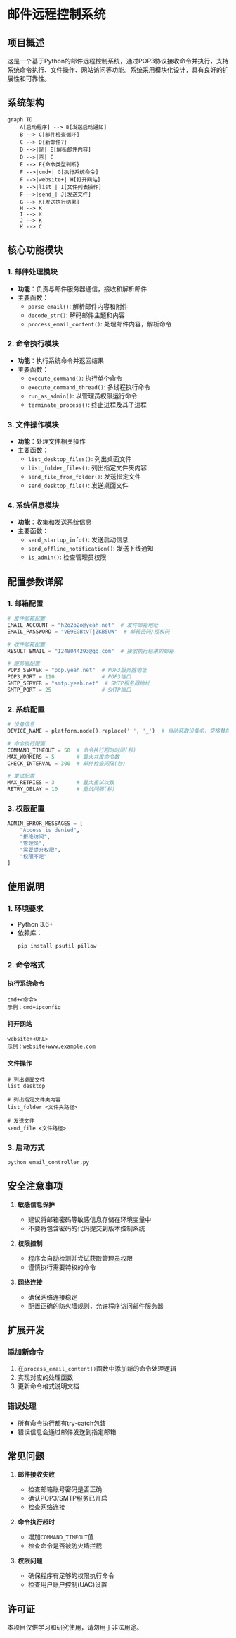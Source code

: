 # 邮件远程控制系统

## 项目概述

这是一个基于Python的邮件远程控制系统，通过POP3协议接收命令并执行，支持系统命令执行、文件操作、网站访问等功能。系统采用模块化设计，具有良好的扩展性和可靠性。

## 系统架构

```mermaid
graph TD
    A[启动程序] --> B[发送启动通知]
    B --> C[邮件检查循环]
    C --> D{新邮件?}
    D -->|是| E[解析邮件内容]
    D -->|否| C
    E --> F{命令类型判断}
    F -->|cmd+| G[执行系统命令]
    F -->|website+| H[打开网站]
    F -->|list_| I[文件列表操作]
    F -->|send_| J[发送文件]
    G --> K[发送执行结果]
    H --> K
    I --> K
    J --> K
    K --> C
```

## 核心功能模块

### 1. 邮件处理模块
- **功能**：负责与邮件服务器通信，接收和解析邮件
- 主要函数：
  - `parse_email()`: 解析邮件内容和附件
  - `decode_str()`: 解码邮件主题和内容
  - `process_email_content()`: 处理邮件内容，解析命令

### 2. 命令执行模块
- **功能**：执行系统命令并返回结果
- 主要函数：
  - `execute_command()`: 执行单个命令
  - `execute_command_thread()`: 多线程执行命令
  - `run_as_admin()`: 以管理员权限运行命令
  - `terminate_process()`: 终止进程及其子进程

### 3. 文件操作模块
- **功能**：处理文件相关操作
- 主要函数：
  - `list_desktop_files()`: 列出桌面文件
  - `list_folder_files()`: 列出指定文件夹内容
  - `send_file_from_folder()`: 发送指定文件
  - `send_desktop_file()`: 发送桌面文件

### 4. 系统信息模块
- **功能**：收集和发送系统信息
- 主要函数：
  - `send_startup_info()`: 发送启动信息
  - `send_offline_notification()`: 发送下线通知
  - `is_admin()`: 检查管理员权限

## 配置参数详解

### 1. 邮箱配置
```python
# 发件邮箱配置
EMAIL_ACCOUNT = "h2o2o2o@yeah.net"  # 发件邮箱地址
EMAIL_PASSWORD = "VE9EGBtvTjZKB5UW"  # 邮箱密码/授权码

# 收件邮箱配置
RESULT_EMAIL = "1248044293@qq.com"  # 接收执行结果的邮箱

# 服务器配置
POP3_SERVER = "pop.yeah.net"  # POP3服务器地址
POP3_PORT = 110               # POP3端口
SMTP_SERVER = "smtp.yeah.net"  # SMTP服务器地址
SMTP_PORT = 25                # SMTP端口
```

### 2. 系统配置
```python
# 设备信息
DEVICE_NAME = platform.node().replace(' ', '_')  # 自动获取设备名，空格替换为下划线

# 命令执行配置
COMMAND_TIMEOUT = 50  # 命令执行超时时间(秒)
MAX_WORKERS = 5       # 最大并发命令数
CHECK_INTERVAL = 300  # 邮件检查间隔(秒)

# 重试配置
MAX_RETRIES = 3       # 最大重试次数
RETRY_DELAY = 10      # 重试间隔(秒)
```

### 3. 权限配置
```python
ADMIN_ERROR_MESSAGES = [
    "Access is denied",
    "拒绝访问",
    "管理员",
    "需要提升权限",
    "权限不足"
]
```

## 使用说明

### 1. 环境要求
- Python 3.6+
- 依赖库：
  ```
  pip install psutil pillow
  ```

### 2. 命令格式

#### 执行系统命令
```
cmd+<命令>
示例：cmd+ipconfig
```

#### 打开网站
```
website+<URL>
示例：website+www.example.com
```

#### 文件操作
```
# 列出桌面文件
list_desktop

# 列出指定文件夹内容
list_folder <文件夹路径>

# 发送文件
send_file <文件路径>
```

### 3. 启动方式
```bash
python email_controller.py
```

## 安全注意事项

1. **敏感信息保护**
   - 建议将邮箱密码等敏感信息存储在环境变量中
   - 不要将包含密码的代码提交到版本控制系统

2. **权限控制**
   - 程序会自动检测并尝试获取管理员权限
   - 谨慎执行需要特权的命令

3. **网络连接**
   - 确保网络连接稳定
   - 配置正确的防火墙规则，允许程序访问邮件服务器

## 扩展开发

### 添加新命令
1. 在`process_email_content()`函数中添加新的命令处理逻辑
2. 实现对应的处理函数
3. 更新命令格式说明文档

### 错误处理
- 所有命令执行都有try-catch包装
- 错误信息会通过邮件发送到指定邮箱

## 常见问题

1. **邮件接收失败**
   - 检查邮箱账号密码是否正确
   - 确认POP3/SMTP服务已开启
   - 检查网络连接

2. **命令执行超时**
   - 增加`COMMAND_TIMEOUT`值
   - 检查命令是否被防火墙拦截

3. **权限问题**
   - 确保程序有足够的权限执行命令
   - 检查用户账户控制(UAC)设置

## 许可证

本项目仅供学习和研究使用，请勿用于非法用途。
